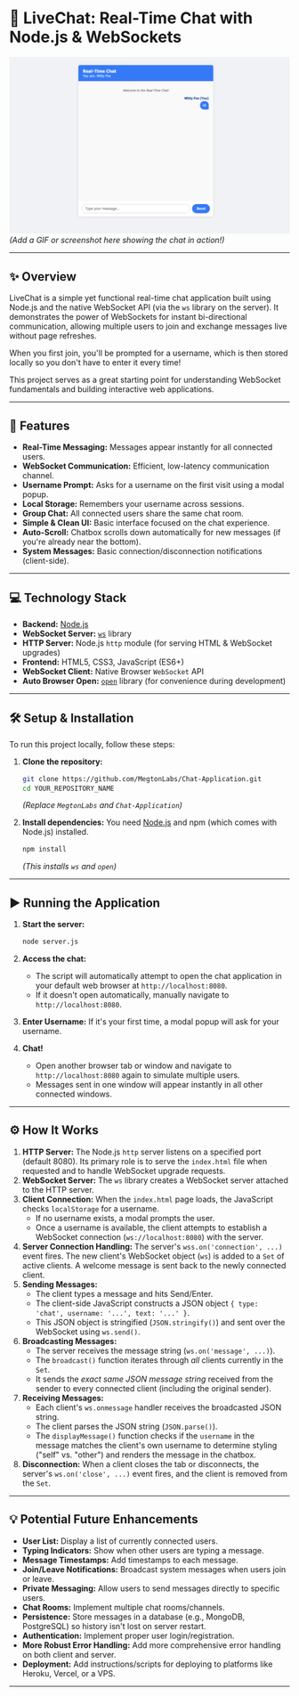 # 🚀 LiveChat: Real-Time Chat with Node.js & WebSockets

![LiveChat Demo](./docs/livechat-demo.png)
*(Add a GIF or screenshot here showing the chat in action!)*

---

## ✨ Overview

LiveChat is a simple yet functional real-time chat application built using Node.js and the native WebSocket API (via the `ws` library on the server). It demonstrates the power of WebSockets for instant bi-directional communication, allowing multiple users to join and exchange messages live without page refreshes.

When you first join, you'll be prompted for a username, which is then stored locally so you don't have to enter it every time!

This project serves as a great starting point for understanding WebSocket fundamentals and building interactive web applications.

---

## 🌟 Features

*   **Real-Time Messaging:** Messages appear instantly for all connected users.
*   **WebSocket Communication:** Efficient, low-latency communication channel.
*   **Username Prompt:** Asks for a username on the first visit using a modal popup.
*   **Local Storage:** Remembers your username across sessions.
*   **Group Chat:** All connected users share the same chat room.
*   **Simple & Clean UI:** Basic interface focused on the chat experience.
*   **Auto-Scroll:** Chatbox scrolls down automatically for new messages (if you're already near the bottom).
*   **System Messages:** Basic connection/disconnection notifications (client-side).

---

## 💻 Technology Stack

*   **Backend:** [Node.js](https://nodejs.org/)
*   **WebSocket Server:** [`ws`](https://github.com/websockets/ws) library
*   **HTTP Server:** Node.js `http` module (for serving HTML & WebSocket upgrades)
*   **Frontend:** HTML5, CSS3, JavaScript (ES6+)
*   **WebSocket Client:** Native Browser `WebSocket` API
*   **Auto Browser Open:** [`open`](https://github.com/sindresorhus/open) library (for convenience during development)

---

## 🛠️ Setup & Installation

To run this project locally, follow these steps:

1.  **Clone the repository:**
    ```bash
    git clone https://github.com/MegtonLabs/Chat-Application.git
    cd YOUR_REPOSITORY_NAME
    ```
    *(Replace `MegtonLabs` and `Chat-Application`)*

2.  **Install dependencies:**
    You need [Node.js](https://nodejs.org/) and npm (which comes with Node.js) installed.
    ```bash
    npm install
    ```
    *(This installs `ws` and `open`)*

---

## ▶️ Running the Application

1.  **Start the server:**
    ```bash
    node server.js
    ```

2.  **Access the chat:**
    *   The script will automatically attempt to open the chat application in your default web browser at `http://localhost:8080`.
    *   If it doesn't open automatically, manually navigate to `http://localhost:8080`.

3.  **Enter Username:** If it's your first time, a modal popup will ask for your username.

4.  **Chat!**
    *   Open another browser tab or window and navigate to `http://localhost:8080` again to simulate multiple users.
    *   Messages sent in one window will appear instantly in all other connected windows.

---

## ⚙️ How It Works

1.  **HTTP Server:** The Node.js `http` server listens on a specified port (default 8080). Its primary role is to serve the `index.html` file when requested and to handle WebSocket upgrade requests.
2.  **WebSocket Server:** The `ws` library creates a WebSocket server attached to the HTTP server.
3.  **Client Connection:** When the `index.html` page loads, the JavaScript checks `localStorage` for a username.
    *   If no username exists, a modal prompts the user.
    *   Once a username is available, the client attempts to establish a WebSocket connection (`ws://localhost:8080`) with the server.
4.  **Server Connection Handling:** The server's `wss.on('connection', ...)` event fires. The new client's WebSocket object (`ws`) is added to a `Set` of active clients. A welcome message is sent back to the newly connected client.
5.  **Sending Messages:**
    *   The client types a message and hits Send/Enter.
    *   The client-side JavaScript constructs a JSON object `{ type: 'chat', username: '...', text: '...' }`.
    *   This JSON object is stringified (`JSON.stringify()`) and sent over the WebSocket using `ws.send()`.
6.  **Broadcasting Messages:**
    *   The server receives the message string (`ws.on('message', ...)`).
    *   The `broadcast()` function iterates through *all* clients currently in the `Set`.
    *   It sends the *exact same JSON message string* received from the sender to every connected client (including the original sender).
7.  **Receiving Messages:**
    *   Each client's `ws.onmessage` handler receives the broadcasted JSON string.
    *   The client parses the JSON string (`JSON.parse()`).
    *   The `displayMessage()` function checks if the `username` in the message matches the client's own username to determine styling ("self" vs. "other") and renders the message in the chatbox.
8.  **Disconnection:** When a client closes the tab or disconnects, the server's `ws.on('close', ...)` event fires, and the client is removed from the `Set`.

---

## 💡 Potential Future Enhancements

*   **User List:** Display a list of currently connected users.
*   **Typing Indicators:** Show when other users are typing a message.
*   **Message Timestamps:** Add timestamps to each message.
*   **Join/Leave Notifications:** Broadcast system messages when users join or leave.
*   **Private Messaging:** Allow users to send messages directly to specific users.
*   **Chat Rooms:** Implement multiple chat rooms/channels.
*   **Persistence:** Store messages in a database (e.g., MongoDB, PostgreSQL) so history isn't lost on server restart.
*   **Authentication:** Implement proper user login/registration.
*   **More Robust Error Handling:** Add more comprehensive error handling on both client and server.
*   **Deployment:** Add instructions/scripts for deploying to platforms like Heroku, Vercel, or a VPS.

---
